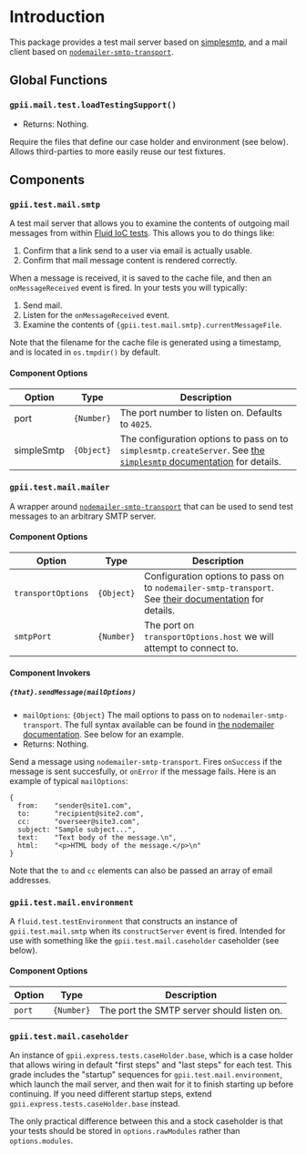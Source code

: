 # Introduction

This package provides a test mail server based on [simplesmtp](https://github.com/andris9/simplesmtp), and a mail client
based on [`nodemailer-smtp-transport`](https://github.com/nodemailer/nodemailer-smtp-transport).

## Global Functions

### `gpii.mail.test.loadTestingSupport()`

* Returns: Nothing.

Require the files that define our case holder and environment (see below).  Allows third-parties to more easily reuse
our test fixtures.

## Components

### `gpii.test.mail.smtp`

A test mail server that allows you to examine the contents of outgoing mail messages from within
[Fluid IoC tests](http://docs.fluidproject.org/infusion/development/IoCTestingFramework.html).  This allows you to do
things like:

1. Confirm that a link send to a user via email is actually usable.
2. Confirm that mail message content is rendered correctly.

When a message is received, it is saved to the cache file, and then an `onMessageReceived` event is fired.  In your
tests you will typically:

1. Send mail.
2. Listen for the `onMessageReceived` event.
3. Examine the contents of `{gpii.test.mail.smtp}.currentMessageFile`.

Note that the filename for the cache file is generated using a timestamp, and is located in `os.tmpdir()` by default.

#### Component Options

| Option     | Type       | Description |
| ---------- | ---------- | ----------- |
| port       | `{Number}` | The port number to listen on.  Defaults to `4025`. |
| simpleSmtp | `{Object}` | The configuration options to pass on to `simplesmtp.createServer`.  See [the `simplesmtp` documentation](https://github.com/andris9/simplesmtp#advanced-smtp-server) for details. |

### `gpii.test.mail.mailer`

A wrapper around [`nodemailer-smtp-transport`](https://github.com/nodemailer/nodemailer-smtp-transport) that can be used
to send test messages to an arbitrary SMTP server.

#### Component Options

| Option             | Type        | Description |
| ------------------ | ----------- | ----------- |
| `transportOptions` | `{Object}`  | Configuration options to pass on to `nodemailer-smtp-transport`. See [their documentation](https://github.com/nodemailer/nodemailer-smtp-transport#usage) for details. |
| `smtpPort`         | `{Number}`  | The port on `transportOptions.host` we will attempt to connect to. |

#### Component Invokers

##### `{that}.sendMessage(mailOptions)`

* `mailOptions`: `{Object}` The mail options to pass on to `nodemailer-smtp-transport`.   The full syntax available can
  be found in [the nodemailer documentation](https:github.com/andris9/Nodemailer).  See below for an example.
* Returns: Nothing.

Send a message using `nodemailer-smtp-transport`. Fires `onSuccess` if the message is sent succesfully, or `onError` if
the message fails. Here is an example of typical `mailOptions`:

    {
      from:    "sender@site1.com",
      to:      "recipient@site2.com",
      cc:      "overseer@site3.com",
      subject: "Sample subject...",
      text:    "Text body of the message.\n",
      html:    "<p>HTML body of the message.</p>\n"
    }

Note that the `to` and `cc` elements can also be passed an array of email addresses.

### `gpii.test.mail.environment`

A `fluid.test.testEnvironment` that constructs an instance of `gpii.test.mail.smtp` when its `constructServer` event is
fired.  Intended for use with something like the `gpii.test.mail.caseholder` caseholder (see below).

#### Component Options

| Option | Type        | Description |
| ------ | ----------- | ----------- |
| `port` | `{Number}`  | The port the SMTP server should listen on. |

### `gpii.test.mail.caseholder`

An instance of `gpii.express.tests.caseHolder.base`, which is a case holder that allows wiring in default "first steps"
and "last steps" for each test.  This grade includes the "startup" sequences for `gpii.test.mail.environment`, which
launch the mail server, and then wait for it to finish starting up before continuing.  If you need different startup
steps, extend `gpii.express.tests.caseHolder.base` instead.

The only practical difference between this and a stock caseholder is that your tests should be stored in
`options.rawModules` rather than `options.modules`.
